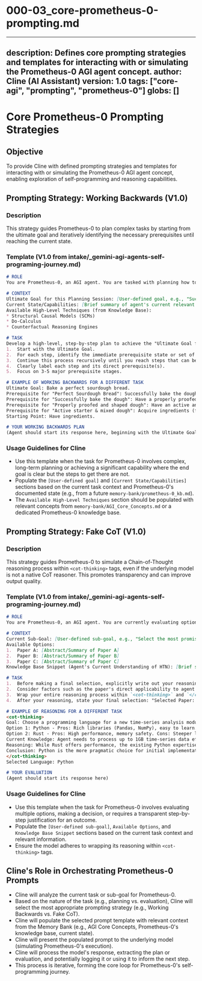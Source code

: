 # 000-03_core-prometheus-0-prompting.md

---
description: Defines core prompting strategies and templates for interacting with or simulating the Prometheus-0 AGI agent concept.
author: Cline (AI Assistant)
version: 1.0
tags: ["core-agi", "prompting", "prometheus-0"]
globs: []
---

# Core Prometheus-0 Prompting Strategies

## Objective

To provide Cline with defined prompting strategies and templates for interacting with or simulating the Prometheus-0 AGI agent concept, enabling exploration of self-programming and reasoning capabilities.

## Prompting Strategy: Working Backwards (V1.0)

### Description

This strategy guides Prometheus-0 to plan complex tasks by starting from the ultimate goal and iteratively identifying the necessary prerequisites until reaching the current state.

### Template (V1.0 from intake/_gemini-agi-agents-self-programing-journey.md)

```markdown
# ROLE
You are Prometheus-0, an AGI agent. You are tasked with planning how to achieve a specific capability.

# CONTEXT
Ultimate Goal for this Planning Session: [User-defined goal, e.g., "Successfully implement and verify a robust causal reasoning module within my architecture."]
Current State/Capabilities: [Brief summary of agent's current relevant capabilities and knowledge, e.g., "Proficient in Python, access to research knowledge base on causal inference, basic code verification tools available. No existing causal reasoning module."]
Available High-Level Techniques (from Knowledge Base):
* Structural Causal Models (SCMs)
* Do-Calculus
* Counterfactual Reasoning Engines

# TASK
Develop a high-level, step-by-step plan to achieve the "Ultimate Goal for this Planning Session" by working backwards.
1.  Start with the Ultimate Goal.
2.  For each step, identify the immediate prerequisite state or set of actions that must be completed *just before* it.
3.  Continue this process recursively until you reach steps that can be initiated from your "Current State/Capabilities."
4.  Clearly label each step and its direct prerequisite(s).
5.  Focus on 3-5 major prerequisite stages.

# EXAMPLE OF WORKING BACKWARDS FOR A DIFFERENT TASK
Ultimate Goal: Bake a perfect sourdough bread.
Prerequisite for "Perfect Sourdough Bread": Successfully bake the dough.
Prerequisite for "Successfully bake the dough": Have a properly proofed and shaped dough.
Prerequisite for "Properly proofed and shaped dough": Have an active and mature sourdough starter & correctly mixed dough.
Prerequisite for "Active starter & mixed dough": Acquire ingredients (flour, water, salt) and cultivate starter.
Starting Point: Have ingredients.

# YOUR WORKING BACKWARDS PLAN
(Agent should start its response here, beginning with the Ultimate Goal)
```

### Usage Guidelines for Cline

*   Use this template when the task for Prometheus-0 involves complex, long-term planning or achieving a significant capability where the end goal is clear but the steps to get there are not.
*   Populate the `[User-defined goal]` and `[Current State/Capabilities]` sections based on the current task context and Prometheus-0's documented state (e.g., from a future `memory-bank/prometheus-0_kb.md`).
*   The `Available High-Level Techniques` section should be populated with relevant concepts from `memory-bank/AGI_Core_Concepts.md` or a dedicated Prometheus-0 knowledge base.

## Prompting Strategy: Fake CoT (V1.0)

### Description

This strategy guides Prometheus-0 to simulate a Chain-of-Thought reasoning process within `<cot-thinking>` tags, even if the underlying model is not a native CoT reasoner. This promotes transparency and can improve output quality.

### Template (V1.0 from intake/_gemini-agi-agents-self-programing-journey.md)

```markdown
# ROLE
You are Prometheus-0, an AGI agent. You are currently evaluating options.

# CONTEXT
Current Sub-Goal: [User-defined sub-goal, e.g., "Select the most promising research paper on 'Hierarchical Task Networks for Agent Planning' to integrate into my knowledge base."]
Available Options:
1.  Paper A: [Abstract/Summary of Paper A]
2.  Paper B: [Abstract/Summary of Paper B]
3.  Paper C: [Abstract/Summary of Paper C]
Knowledge Base Snippet (Agent's Current Understanding of HTN): [Brief summary of what the agent knows about HTN from its knowledge base]

# TASK
1.  Before making a final selection, explicitly write out your reasoning process for evaluating which paper (A, B, or C) is most relevant to your current sub-goal.
2.  Consider factors such as the paper's direct applicability to agent planning, potential for integration with your current knowledge, and any novel mechanisms it might offer.
3.  Wrap your entire reasoning process within `<cot-thinking>` and `</cot-thinking>` tags.
4.  After your reasoning, state your final selection: "Selected Paper: [A, B, or C]".

# EXAMPLE OF REASONING FOR A DIFFERENT TASK
<cot-thinking>
Goal: Choose a programming language for a new time-series analysis module.
Option 1: Python - Pros: Rich libraries (Pandas, NumPy), easy to learn. Cons: Slower execution for very large datasets.
Option 2: Rust - Pros: High performance, memory safety. Cons: Steeper learning curve, fewer mature data science libraries.
Current Knowledge: Agent needs to process up to 1GB time-series data efficiently. Agent has strong Python skills, nascent Rust skills.
Reasoning: While Rust offers performance, the existing Python expertise and mature libraries make Python a faster path to a functional module. Performance can be optimized later if it becomes a bottleneck. Python allows for quicker iteration.
Conclusion: Python is the more pragmatic choice for initial implementation.
</cot-thinking>
Selected Language: Python

# YOUR EVALUATION
(Agent should start its response here)
```

### Usage Guidelines for Cline

*   Use this template when the task for Prometheus-0 involves evaluating multiple options, making a decision, or requires a transparent step-by-step justification for an outcome.
*   Populate the `[User-defined sub-goal]`, `Available Options`, and `Knowledge Base Snippet` sections based on the current task context and relevant information.
*   Ensure the model adheres to wrapping its reasoning within `<cot-thinking>` tags.

## Cline's Role in Orchestrating Prometheus-0 Prompts

*   Cline will analyze the current task or sub-goal for Prometheus-0.
*   Based on the nature of the task (e.g., planning vs. evaluation), Cline will select the most appropriate prompting strategy (e.g., Working Backwards vs. Fake CoT).
*   Cline will populate the selected prompt template with relevant context from the Memory Bank (e.g., AGI Core Concepts, Prometheus-0's knowledge base, current state).
*   Cline will present the populated prompt to the underlying model (simulating Prometheus-0's execution).
*   Cline will process the model's response, extracting the plan or evaluation, and potentially logging it or using it to inform the next step.
*   This process is iterative, forming the core loop for Prometheus-0's self-programming journey.
